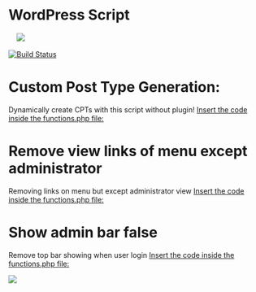 # WordPress Script
&nbsp;
&nbsp;
<a href="https://pag.ae/bgwYhxd"><img src="https://stc.pagseguro.uol.com.br/public/img/botoes/doacoes/164x37-doar-assina.gif" border="0" /></a>

[![Build Status](https://img.shields.io/badge/php-wordpress-green)](https://github.com/zeit/next.js) &nbsp;
&nbsp;
&nbsp;

# Custom Post Type Generation:
Dynamically create CPTs with this script without plugin!
[Insert the code inside the functions.php file:](https://github.com/tedktedk/repositorio-php-wordpress/blob/master/dynamic-cpt.php)
&nbsp;
&nbsp;

# Remove view links of menu except administrator
Removing links on menu but except administrator view
[Insert the code inside the functions.php file:](https://github.com/tedktedk/repositorio-php-wordpress/blob/master/block-admin-menu.php)
&nbsp;
&nbsp;

# Show admin bar false
Remove top bar showing when user login
[Insert the code inside the functions.php file:](https://github.com/tedktedk/repositorio-php-wordpress/blob/master/remove-wordpress-sidebar-front-end.php)
&nbsp;
&nbsp;

<a href="https://pag.ae/bgwYhxd"><img src="https://stc.pagseguro.uol.com.br/public/img/botoes/doacoes/164x37-doar-assina.gif" border="0" /></a>
